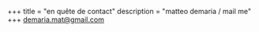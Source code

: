 +++
title = "en quête de contact"
description = "matteo demaria / mail me"
+++
[demaria.mat@gmail.com](mailto:demaria.mat@gmail.com)
